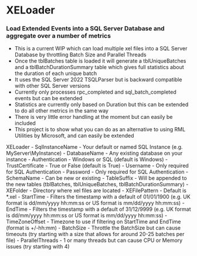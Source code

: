 # XELoader

### Load Extended Events into a SQL Server Database and aggregate over a number of metrics

* This is a current WIP which can load multiple xel files into a SQL Server Database by throttling Batch Size and Parallel Threads
* Once the tblBatches table is loaded it will generate a tblUniqueBatches and a tblBatchDurationSummary table which gives full statistics about the duration of each unique batch
* It uses the SQL Server 2022 TSQLParser but is backward compatible with other SQL Server versions
* Currently only processes rpc_completed and sql_batch_completed events but can be extended
* Statistics are currently only based on Duration but this can be extended to do all other metrics in the same way
* There is very little error handling at the moment but can easily be included
* This project is to show what you can do as an alternative to using RML Utilities by Microsoft, and can easily be extended

XELoader
	- SqlInstanceName - Your default or named SQL Instance (e.g. MyServer\MyInstance)
	- DatabaseName - Any existing database on your instance
	- Authentication - Windows or SQL (default is Windows)
	- TrustCertificate - True or False (default is True)
	- Username - Only required for SQL Authentication
	- Password - Only required for SQL Authentication
	- SchemaName - Can be new or existing
	- TableSuffix - Will be appended to the new tables (tblBatches, tblUniqueBatches, tblBatchDurationSummary)
	- XEFolder - Directory where xel files are located
	- XEFilePattern - Default is *.xel
	- StartTime - Filters the timestamp with a default of 01/01/1900 (e.g. UK format is dd/mm/yyyy hh:mm:ss or US format is mm/dd/yyyy hh:mm:ss)
	- EndTime  - Filters the timestamp with a default of 31/12/9999 (e.g. UK format is dd/mm/yyyy hh:mm:ss or US format is mm/dd/yyyy hh:mm:ss)
	- TimeZoneOffset - Timezone to use if filtering on StartTime and EndTime (format is +/-hh:mm)
	- BatchSize - Throttle the BatchSize but can cause timeouts (try starting with a size that allows for around 20-25 batches per file)
	- ParallelThreads - 1 or many threads but can cause CPU or Memory issues (try starting with 4)

